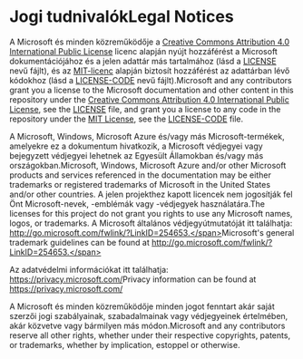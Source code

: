 # <a name="legal-notices"></a><span data-ttu-id="95673-101">Jogi tudnivalók</span><span class="sxs-lookup"><span data-stu-id="95673-101">Legal Notices</span></span>
<span data-ttu-id="95673-102">A Microsoft és minden közreműködője a [Creative Commons Attribution 4.0 International Public License](https://creativecommons.org/licenses/by/4.0/legalcode) licenc alapján nyújt hozzáférést a Microsoft dokumentációjához és a jelen adattár más tartalmához (lásd a [LICENSE](LICENSE) nevű fájlt), és az [MIT-licenc](https://opensource.org/licenses/MIT) alapján biztosít hozzáférést az adattárban lévő kódokhoz (lásd a [LICENSE-CODE](LICENSE-CODE) nevű fájlt).</span><span class="sxs-lookup"><span data-stu-id="95673-102">Microsoft and any contributors grant you a license to the Microsoft documentation and other content in this repository under the [Creative Commons Attribution 4.0 International Public License](https://creativecommons.org/licenses/by/4.0/legalcode), see the [LICENSE](LICENSE) file, and grant you a license to any code in the repository under the [MIT License](https://opensource.org/licenses/MIT), see the [LICENSE-CODE](LICENSE-CODE) file.</span></span>

<span data-ttu-id="95673-103">A Microsoft, Windows, Microsoft Azure és/vagy más Microsoft-termékek, amelyekre ez a dokumentum hivatkozik, a Microsoft védjegyei vagy bejegyzett védjegyei lehetnek az Egyesült Államokban és/vagy más országokban.</span><span class="sxs-lookup"><span data-stu-id="95673-103">Microsoft, Windows, Microsoft Azure and/or other Microsoft products and services referenced in the documentation may be either trademarks or registered trademarks of Microsoft in the United States and/or other countries.</span></span>
<span data-ttu-id="95673-104">A jelen projekthez kapott licencek nem jogosítják fel Önt Microsoft-nevek, -emblémák vagy -védjegyek használatára.</span><span class="sxs-lookup"><span data-stu-id="95673-104">The licenses for this project do not grant you rights to use any Microsoft names, logos, or trademarks.</span></span>
<span data-ttu-id="95673-105">A Microsoft általános védjegyútmutatóját itt találhatja: http://go.microsoft.com/fwlink/?LinkID=254653.</span><span class="sxs-lookup"><span data-stu-id="95673-105">Microsoft's general trademark guidelines can be found at http://go.microsoft.com/fwlink/?LinkID=254653.</span></span>

<span data-ttu-id="95673-106">Az adatvédelmi információkat itt találhatja: https://privacy.microsoft.com/</span><span class="sxs-lookup"><span data-stu-id="95673-106">Privacy information can be found at https://privacy.microsoft.com/</span></span>

<span data-ttu-id="95673-107">A Microsoft és minden közreműködője minden jogot fenntart akár saját szerzői jogi szabályainak, szabadalmainak vagy védjegyeinek értelmében, akár közvetve vagy bármilyen más módon.</span><span class="sxs-lookup"><span data-stu-id="95673-107">Microsoft and any contributors reserve all other rights, whether under their respective copyrights, patents, or trademarks, whether by implication, estoppel or otherwise.</span></span>
